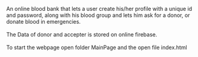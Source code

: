 An online blood bank that lets a user create his/her profile with a unique id and password, along with his blood group and lets him ask for a donor, or donate blood in emergencies.<br><br>
The Data of donor and accepter is stored on online firebase.<br><br>
To start the webpage open folder MainPage and the open file index.html<br><br>

